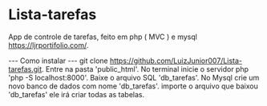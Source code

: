 # Lista-tarefas
App de controle de tarefas, feito em php ( MVC ) e mysql https://ljrportifolio.com/. 

--- Como instalar ---
git clone https://github.com/LuizJunior007/Lista-tarefas.git.
Entre na pasta 'public_html'.
No terminal inicie o servidor php 'php -S localhost:8000'.
Baixe o arquivo SQL 'db_tarefas'.
No Mysql crie um novo banco de dados com nome 'db_tarefas'.
importe o arquivo que baixou 'db_tarefas' ele irá criar todas as tabelas.
